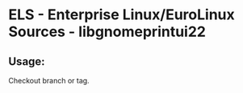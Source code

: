 # ELS - Enterprise Linux/EuroLinux Sources - libgnomeprintui22 
## Usage:
  Checkout branch or tag.
